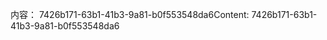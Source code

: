 <span data-ttu-id="a882b-101">内容： 7426b171-63b1-41b3-9a81-b0f553548da6</span><span class="sxs-lookup"><span data-stu-id="a882b-101">Content: 7426b171-63b1-41b3-9a81-b0f553548da6</span></span>